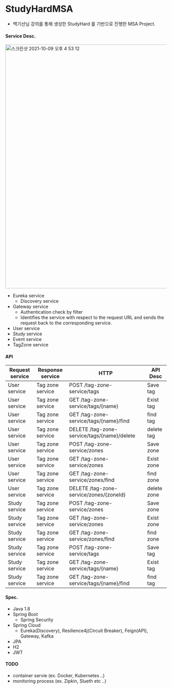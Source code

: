 # StudyHardMSA
- 백기선님 강의를 통해 생성한 StudyHard 를 기반으로 진행한 MSA Project.

#### Service Desc.

<img width="760" alt="스크린샷 2021-10-09 오후 4 53 12" src="https://user-images.githubusercontent.com/42403023/136649565-a8357cbc-c4d4-476b-b3f8-0dc13249ac62.png">

- Eureka service
  - Discovery service
- Gateway service
  - Authentication check by filter
  - Identifies the service with respect to the request URL and sends the request back to the corresponding service.
- User service
- Study service
- Event service
- TagZone service

#### API

|Request service|Response service|HTTP|API Desc|
|---|---|---|---|
|User service|Tag zone service|POST /tag-zone-service/tags|Save tag|
|User service|Tag zone service|GET /tag-zone-service/tags/{name}|Exist tag|
|User service|Tag zone service|GET /tag-zone-service/tags/{name}/find|find tag|
|User service|Tag zone service|DELETE /tag-zone-service/tags/{name}/delete|delete tag|
|User service|Tag zone service|POST /tag-zone-service/zones|Save zone|
|User service|Tag zone service|GET /tag-zone-service/zones|Exist zone|
|User service|Tag zone service|GET /tag-zone-service/zones/find|find zone|
|User service|Tag zone service|DELETE /tag-zone-service/zones/{zoneId}|delete zone|
|Study service|Tag zone service|POST /tag-zone-service/zones|Save zone|
|Study service|Tag zone service|GET /tag-zone-service/zones|Exist zone|
|Study service|Tag zone service|GET /tag-zone-service/zones/find|find zone|
|Study service|Tag zone service|POST /tag-zone-service/tags|Save tag|
|Study service|Tag zone service|GET /tag-zone-service/tags/{name}|Exist tag|
|Study service|Tag zone service|GET /tag-zone-service/tags/{name}/find|find tag|


#### Spec.

- Java 1.8
- Spring Boot
  - Spring Security
- Spring Cloud
  - Eureka(Discovery), Resilience4j(Circuit Breaker), Feign(API), Gateway, Kafka
- JPA
- H2
- JWT


#### TODO

- container servie (ex. Docker, Kubernetes ..)
- monitoring process (ex. Zipkin, Slueth etc ..)
